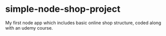 # simple-node-shop-project
My first node app which includes basic online shop structure, coded along with an udemy course.
